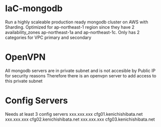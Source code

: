 # IaC-mongodb
Run a highly scaleable production ready mongodb cluster on AWS with Sharding. Optimized for ap-northeast-1 region since they have 2 availability_zones ap-northeast-1a and ap-northeast-1c. Only has 2 categories for VPC primary and secondary

# OpenVPN
All mongodb servers are in private subnet and is not accesible by Public IP for security reasons
Therefore there is an openvpn server to add access to this private subnet

# Config Servers
Needs at least 3 config servers
xxx.xxx.xxx cfg01.kenichishibata.net
xxx.xxx.xxx cfg02.kenichishibata.net
xxx.xxx.xxx cfg03.kenichishibata.net
